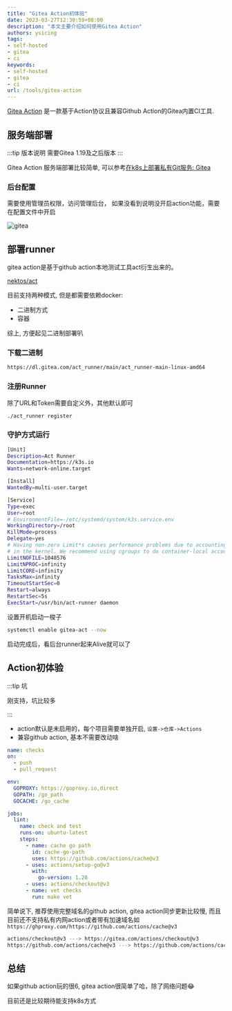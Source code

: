 ```yaml
---
title: "Gitea Action初体验"
date: 2023-03-27T12:30:59+08:00
description: "本文主要介绍如何使用Gitea Action"
authors: ysicing
tags:
- self-hosted
- gitea
- ci
keywords:
- self-hosted
- gitea
- ci
url: /tools/gitea-action
---
```


[Gitea Action](https://github.com/go-gitea/gitea/issues/13539) 是一款基于Action协议且兼容Github Action的Gitea内置CI工具.

<!-- truncate -->

## 服务端部署

:::tip 版本说明
需要Gitea 1.19及之后版本
:::

Gitea Action 服务端部署比较简单, 可以参考[在k8s上部署私有Git服务: Gitea](/tools/gitea-k8s)

### 后台配置

需要使用管理员权限，访问管理后台， 如果没看到说明没开启action功能，需要在配置文件中开启

![gitea](/images/blog/20230413/gitea-action-runner.jpg)

## 部署runner

gitea action是基于github action本地测试工具act衍生出来的。

[nektos/act](https://github.com/nektos/act)

目前支持两种模式, 但是都需要依赖docker:

- 二进制方式
- 容器

综上, 方便起见二进制部署叭

### 下载二进制

```bash title="预编译每日版本"
https://dl.gitea.com/act_runner/main/act_runner-main-linux-amd64
```

### 注册Runner

除了URL和Token需要自定义外，其他默认即可

```bash title="选择交互式"
./act_runner register
```

### 守护方式运行

```bash title="/etc/systemd/system/gitea-act.service"
[Unit]
Description=Act Runner
Documentation=https://k3s.io
Wants=network-online.target

[Install]
WantedBy=multi-user.target

[Service]
Type=exec
User=root
# EnvironmentFile=-/etc/systemd/system/k3s.service.env
WorkingDirectory=/root
KillMode=process
Delegate=yes
# Having non-zero Limit*s causes performance problems due to accounting overhead
# in the kernel. We recommend using cgroups to do container-local accounting.
LimitNOFILE=1048576
LimitNPROC=infinity
LimitCORE=infinity
TasksMax=infinity
TimeoutStartSec=0
Restart=always
RestartSec=5s
ExecStart=/usr/bin/act-runner daemon
```

设置开机启动一梭子

```bash
systemctl enable gitea-act --now
```

启动完成后，看后台runner起来Alive就可以了

## Action初体验

:::tip 坑

刚支持，坑比较多

:::

- action默认是未启用的，每个项目需要单独开启, `设置->仓库->Actions`
- 兼容github action, 基本不需要改动啥

```yaml title=".gitea/workflows/example.yaml"
name: checks
on: 
  - push
  - pull_request

env:
  GOPROXY: https://goproxy.io,direct
  GOPATH: /go_path
  GOCACHE: /go_cache

jobs:
  lint:
    name: check and test
    runs-on: ubuntu-latest
    steps:
      - name: cache go path
        id: cache-go-path
        uses: https://github.com/actions/cache@v3
      - uses: actions/setup-go@v3
        with:
          go-version: 1.20
      - uses: actions/checkout@v3
      - name: vet checks
        run: make vet
```

简单说下, 推荐使用完整域名的github action, gitea action同步更新比较慢, 而且目前还不支持私有内网action或者带有加速域名如`https://ghproxy.com/https://github.com/actions/cache@v3`

```bash
actions/checkout@v3 ---> https://gitea.com/actions/checkout@v3
https://github.com/actions/cache@v3 ---> https://github.com/actions/cache@v3
```

## 总结

如果github action玩的很6, gitea action很简单了哈，除了网络问题😂

目前还是比较期待能支持k8s方式
